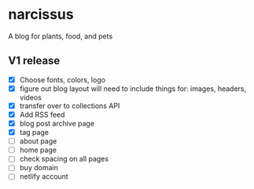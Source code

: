 # narcissus
A blog for plants, food, and pets

## V1 release
- [x] Choose fonts, colors, logo
- [x] figure out blog layout will need to include things for: images, headers, videos
- [x] transfer over to collections API
- [x] Add RSS feed
- [x] blog post archive page
- [x] tag page
- [ ] about page
- [ ] home page
- [ ] check spacing on all pages
- [ ] buy domain
- [ ] netlify account
